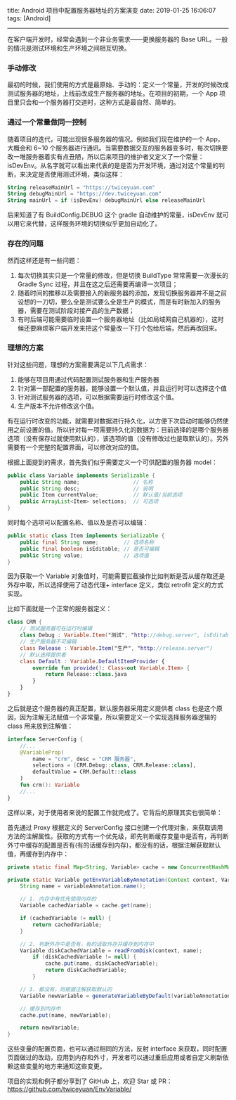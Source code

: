 title: Android 项目中配置服务器地址的方案演变
date: 2019-01-25 16:06:07
tags: [Android]

---
在客户端开发时，经常会遇到一个非业务需求——更换服务器的 Base URL。一般的情况是测试环境和生产环境之间相互切换。

<!--more-->

### 手动修改

最初的时候，我们使用的方式是最原始、手动的：定义一个常量，开发的时候改成测试服务器的地址，上线前改成生产服务器的地址。在项目的初期，一个 App 项目里只会和一个服务器打交道时，这种方式是最自然、简单的。

### 通过一个常量做同一控制

随着项目的迭代，可能出现很多服务器的情况。例如我们现在维护的一个 App，大概会和 6~10 个服务器进行通讯。当需要数据交互的服务器变多时，每次切换要改一堆服务器着实有点丑陋，所以后来项目的维护者又定义了一个常量：isDevEnv。从名字就可以看出来代表的是是否为开发环境，通过对这个常量的判断，来决定是否使用测试环境，类似这样：

```kotlin
String releaseMainUrl = "https://twiceyuan.com"
String debugMainUrl = "https://dev.twiceyuan.com"
String mainUrl = if (isDevEnv) debugMainUrl else releaseMainUrl
```

后来知道了有 BuildConfig.DEBUG 这个 gradle 自动维护的常量，isDevEnv 就可以用它来代替，这样服务环境的切换似乎更加自动化了。

### 存在的问题

然而这样还是有一些问题：

1. 每次切换其实只是一个常量的修改，但是切换 BuildType 常常需要一次漫长的 Gradle Sync 过程，并且在这之后还需要再编译一次项目；
2. 随着时间的推移以及需要接入的新服务器的添加，发现切换服务器并不是之前设想的一刀切，要么全是测试要么全是生产的模式，而是有时新加入的服务器，需要在测试阶段对接产品的生产数据；
3. 有时后端可能需要临时设置一个服务器地址（比如局域网自己机器的），这时候还要麻烦客户端开发来把这个常量改一下打个包给后端，然后再改回来。

### 理想的方案

针对这些问题，理想的方案需要满足以下几点需求：

1. 能够在项目用通过代码配置测试服务器和生产服务器
2. 针对第一部配置的服务器，能够设置一个默认值，并且运行时可以选择这个值
3. 针对测试服务器的选项，可以根据需要运行时修改这个值。
4. 生产版本不允许修改这个值。

有在运行时改变的功能，就需要对数据进行持久化，以方便下次启动时能够仍然使用之前设置的值。所以针对每一项需要持久化的数据为：目前选择的是哪个服务器选项（没有保存过就使用默认的），该选项的值（没有修改过也是取默认的）。另外需要有一个完整的配置界面，可以修改对应的值。

根据上面提到的需求，首先我们似乎需要定义一个可供配置的服务器 model：

```java
public class Variable implements Serializable {
    public String name;                 // 名称
    public String desc;                 // 说明
    public Item currentValue;           // 默认值/当前选项
    public ArrayList<Item> selections;  // 可选项
}
```
同时每个选项可以配置名称、值以及是否可以编辑：
```java
public static class Item implements Serializable {
    public final String name;        // 选项名称
    public final boolean isEditable; // 是否可编辑
    public String value;             // 选项值
}
```
因为获取一个 Variable 对象值时，可能需要拦截操作比如判断是否从缓存取还是外存中取，所以选择使用了动态代理+ interface 定义，类似 retrofit 定义的方式实现。

比如下面就是一个正常的服务器定义：

```kotlin
class CRM {
    // 测试服务器可在运行时编辑
    class Debug : Variable.Item("测试", "http://debug.server", isEditable = true) 
    // 生产服务器不可编辑
    class Release : Variable.Item("生产", "http://release.server")
    // 默认选择提供者
    class Default : Variable.DefaultItemProvider {
        override fun provide(): Class<out Variable.Item> {
            return Release::class.java
        }
    }
}
```

之后就是这个服务器的真正配置，默认服务器采用定义提供者 class 也是这个原因，因为注解无法赋值一个非常量，所以需要定义一个实现选择服务器逻辑的 class 用来放到注解值：

```kotlin
interface ServerConfig {
    //...
    @VariableProp(
        name = "crm", desc = "CRM 服务器",
        selections = [CRM.Debug::class, CRM.Release::class],
        defaultValue = CRM.Default::class
    )
    fun crm(): Variable
    //...
}
```
这样以来，对于使用者来说的配置工作就完成了。它背后的原理其实也很简单：

首先通过 Proxy 根据定义的 ServerConfig 接口创建一个代理对象，来获取调用方法的注解属性。获取的方式有一个优先级，即先判断缓存变量中是否有，再判断外寸中缓存的配置是否有(有的话缓存到内存)，都没有的话，根据注解获取默认值，再缓存到内存中：

```java
private static final Map<String, Variable> cache = new ConcurrentHashMap<>();

private static Variable getEnvVariableByAnnotation(Context context, VariableProp variableAnnotation) {
    String name = variableAnnotation.name();

    // 1. 内存中有优先使用内存的
    Variable cachedVariable = cache.get(name);

    if (cachedVariable != null) {
        return cachedVariable;
    }

    // 2. 判断外存中是否有，有的话取外存并缓存到内存中
    Variable diskCachedVariable = readFromDisk(context, name);
        if (diskCachedVariable != null) {
            cache.put(name, diskCachedVariable);
            return diskCachedVariable;
        }

    // 3. 都没有，则根据注解获取默认的
    Variable newVariable = generateVariableByDefault(variableAnnotation);

    // 缓存到内存中
    cache.put(name, newVariable);

    return newVariable;
}
```

这些变量的配置页面，也可以通过相同的方法，反射 interface 来获取，同时配置页面做过的改动，应用到内存和外寸，开发者可以通过重启应用或者自定义刷新依赖这些变量的地方来通知这些变更。

项目的实现和例子都分享到了 GitHub 上，欢迎 Star 或 PR：https://github.com/twiceyuan/EnvVariable/

